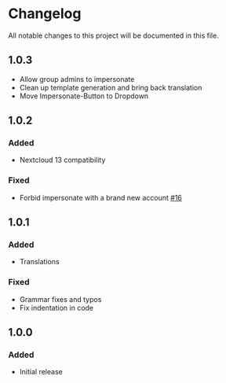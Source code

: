 # Changelog
All notable changes to this project will be documented in this file.

## 1.0.3

- Allow group admins to impersonate
- Clean up template generation and bring back translation
- Move Impersonate-Button to Dropdown

## 1.0.2

### Added

- Nextcloud 13 compatibility

### Fixed

- Forbid impersonate with a brand new account [#16](https://github.com/nextcloud/impersonate/pull/16)

## 1.0.1

### Added

- Translations

### Fixed

- Grammar fixes and typos
- Fix indentation in code

## 1.0.0

### Added

- Initial release
